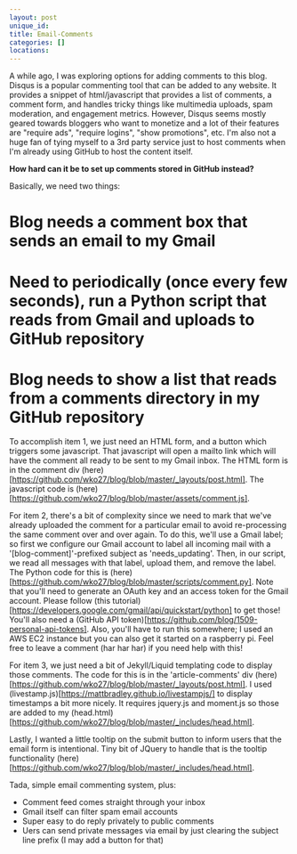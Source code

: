 ```yaml
---
layout: post
unique_id: 
title: Email-Comments
categories: []
locations: 
---
```


A while ago, I was exploring options for adding comments to this blog.  Disqus is a popular commenting tool that can be added to any website.  It provides a snippet of html/javascript that provides a list of comments, a comment form, and handles tricky things like multimedia uploads, spam moderation, and engagement metrics.  However, Disqus seems mostly geared towards bloggers who want to monetize and a lot of their features are "require ads", "require logins", "show promotions", etc.  I'm also not a huge fan of tying myself to a 3rd party service just to host comments when I'm already using GitHub to host the content itself.

**How hard can it be to set up comments stored in GitHub instead?**

Basically, we need two things:
# Blog needs a **comment box** that sends an email to my Gmail
# Need to periodically (once every few seconds), run a Python script that reads from Gmail and uploads to GitHub repository
# Blog needs to show a **list** that reads from a comments directory in my GitHub repository

To accomplish item 1, we just need an HTML form, and a button which triggers some javascript.  That javascript will open a mailto link which will have the comment all ready to be sent to my Gmail inbox.  The HTML form is in the comment div (here)[https://github.com/wko27/blog/blob/master/_layouts/post.html].  The javascript code is (here)[https://github.com/wko27/blog/blob/master/assets/comment.js].

For item 2, there's a bit of complexity since we need to mark that we've already uploaded the comment for a particular email to avoid re-processing the same comment over and over again.  To do this, we'll use a Gmail label; so first we configure our Gmail account to label all incoming mail with a '[blog-comment]'-prefixed subject as 'needs_updating'.  Then, in our script, we read all messages with that label, upload them, and remove the label.  The Python code for this is (here)[https://github.com/wko27/blog/blob/master/scripts/comment.py].  Note that you'll need to generate an OAuth key and an access token for the Gmail account.  Please follow (this tutorial)[https://developers.google.com/gmail/api/quickstart/python] to get those!  You'll also need a (GitHub API token)[https://github.com/blog/1509-personal-api-tokens].  Also, you'll have to run this somewhere; I used an AWS EC2 instance but you can also get it started on a raspberry pi.  Feel free to leave a comment (har har har) if you need help with this!

For item 3, we just need a bit of Jekyll/Liquid templating code to display those comments.  The code for this is in the 'article-comments' div (here)[https://github.com/wko27/blog/blob/master/_layouts/post.html].  I used (livestamp.js)[https://mattbradley.github.io/livestampjs/] to display timestamps a bit more nicely.  It requires jquery.js and moment.js so those are added to my (head.html)[https://github.com/wko27/blog/blob/master/_includes/head.html].

Lastly, I wanted a little tooltip on the submit button to inform users that the email form is intentional.  Tiny bit of JQuery to handle that is the tooltip functionality (here)[https://github.com/wko27/blog/blob/master/_includes/head.html].

Tada, simple email commenting system, plus:
* Comment feed comes straight through your inbox
* Gmail itself can filter spam email accounts
* Super easy to do reply privately to public comments
* Uers can send private messages via email by just clearing the subject line prefix (I may add a button for that)
